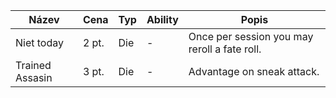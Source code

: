 
| Název           | Cena  | Typ | Ability | Popis                                        |
| --------------- | ----- | --- | ------- | -------------------------------------------- |
| Niet today      | 2 pt. | Die | -       | Once per session you may reroll a fate roll. |
| Trained Assasin | 3 pt. | Die | -       | Advantage on sneak attack.                   |

